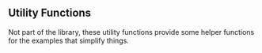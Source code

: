 Utility Functions
-----------------

Not part of the library, these utility functions provide some
helper functions for the examples that simplify things.

